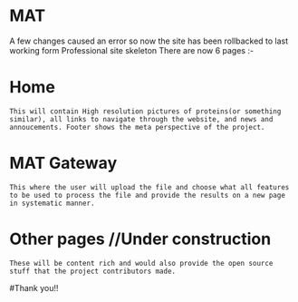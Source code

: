 # MAT 
A few changes caused an error so now the site has been rollbacked to last working form
Professional site skeleton
There are now 6 pages :-
#  Home
    This will contain High resolution pictures of proteins(or something similar), all links to navigate through the website, and news and annoucements. Footer shows the meta perspective of the project. 
#  MAT Gateway
    This where the user will upload the file and choose what all features to be used to process the file and provide the results on a new page in systematic manner.
#  Other pages   //Under construction
    These will be content rich and would also provide the open source stuff that the project contributors made.
#Thank you!!    

